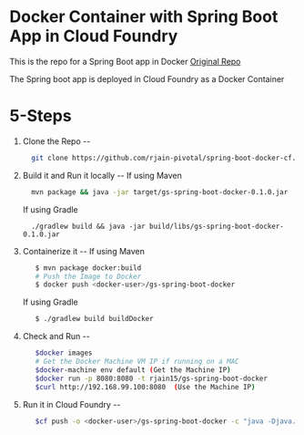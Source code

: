 # Docker Container with Spring Boot App in Cloud Foundry

This is the repo for a Spring Boot app in Docker
[Original Repo](https://spring.io/guides/gs/spring-boot-docker/#scratch)

The Spring boot app is deployed in Cloud Foundry as a Docker Container

# 5-Steps

1. Clone the Repo
--
   ```bash
     git clone https://github.com/rjain-pivotal/spring-boot-docker-cf.git
   ```
2. Build it and Run it locally
--
   If using Maven
   
   ```bash
     mvn package && java -jar target/gs-spring-boot-docker-0.1.0.jar
   ```
     
   If using Gradle
   
   ```
     ./gradlew build && java -jar build/libs/gs-spring-boot-docker-0.1.0.jar
   ```
     
3. Containerize it
--
   If using Maven
   
   ```bash
      $ mvn package docker:build
      # Push the Image to Docker 
      $ docker push <docker-user>/gs-spring-boot-docker
   ```
   
   If using Gradle
   
   ```bash
      $ ./gradlew build buildDocker
   ```
     
4. Check and Run 
--
      ```bash
         $docker images
         # Get the Docker Machine VM IP if running on a MAC 
         $docker-machine env default (Get the Machine IP)
         $docker run -p 8080:8080 -t rjain15/gs-spring-boot-docker
         $curl http://192.168.99.100:8080  (Use the Machine IP)
      ```

5. Run it in Cloud Foundry
--
      ```bash
         $cf push -o <docker-user>/gs-spring-boot-docker -c "java -Djava.security.egd=file:/dev/./urandom -jar /app.jar"
      ```

  

